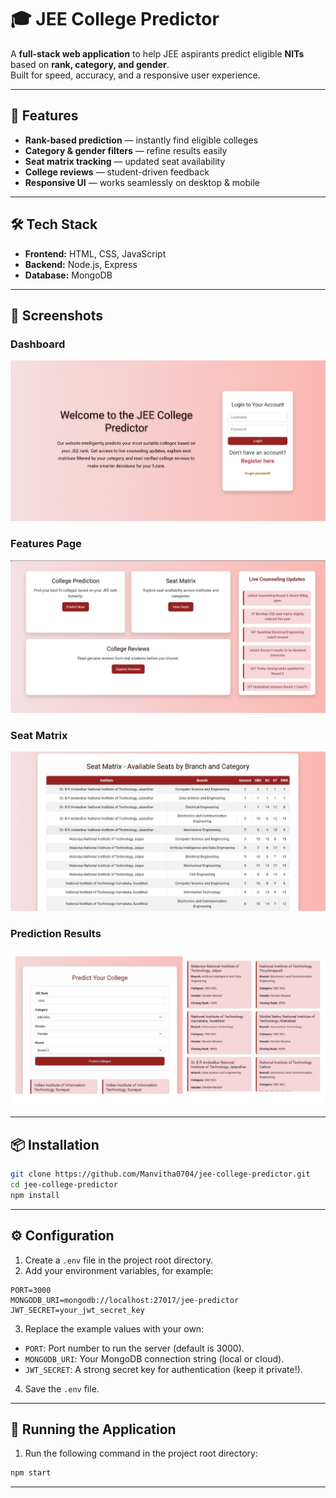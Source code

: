 # 🎓 JEE College Predictor

A **full-stack web application** to help JEE aspirants predict eligible **NITs** based on **rank, category, and gender**.  
Built for speed, accuracy, and a responsive user experience.

---

## 🚀 Features
- **Rank-based prediction** — instantly find eligible colleges
- **Category & gender filters** — refine results easily
- **Seat matrix tracking** — updated seat availability
- **College reviews** — student-driven feedback
- **Responsive UI** — works seamlessly on desktop & mobile

---

## 🛠 Tech Stack
- **Frontend:** HTML, CSS, JavaScript
- **Backend:** Node.js, Express
- **Database:** MongoDB

---

## 📸 Screenshots

### Dashboard
![Dashboard](./assets/login.png)

### Features Page
![Features](./assets/dashboard.jpg)

### Seat Matrix
![Seat Matrix](./assets/seatmatrix.png)

### Prediction Results
![Prediction](./assets/prediction.png)

---

## 📦 Installation

```bash
git clone https://github.com/Manvitha0704/jee-college-predictor.git
cd jee-college-predictor
npm install
```

---

## ⚙️ Configuration

1. Create a `.env` file in the project root directory.  
2. Add your environment variables, for example:

```env
PORT=3000
MONGODB_URI=mongodb://localhost:27017/jee-predictor
JWT_SECRET=your_jwt_secret_key
```

3. Replace the example values with your own:

- `PORT`: Port number to run the server (default is 3000).
- `MONGODB_URI`: Your MongoDB connection string (local or cloud).
- `JWT_SECRET`: A strong secret key for authentication (keep it private!).

4. Save the `.env` file.

---

## 🚀 Running the Application

1. Run the following command in the project root directory:

```bash
npm start
```

---

